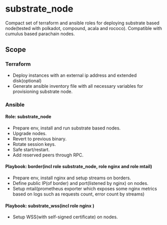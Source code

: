 # substrate_node
Compact set of terraform and ansible roles for deploying substrate based node(tested with polkadot, compound, acala and rococo). 
Compatible with cumulus based parachain nodes. 

## Scope
### Terraform
- Deploy instances with an external ip address and extended disk(optional)
- Generate ansible inventory file with all necessary variables for provisioning substrate node.

### Ansible
#### Role: substrate_node
- Prepare env, install and run substrate based nodes.
- Upgrade nodes.
- Revert to previous binary.
- Rotate session keys.
- Safe start/restart.
- Add reserved peers through RPC.

#### Playbook: border(incl role substrate_node, role nginx and role mtail)
- Prepare env, install nginx and setup streams on borders.
- Define public IP(of border) and port(listened by nginx) on nodes.
- Setup mtail(prometheus exporter which exposes some nginx metrics based on logs such as requests count, error count by streams)

#### Playbook: substrate_wss(incl role nginx )
- Setup WSS(with self-signed certificate) on nodes. 
